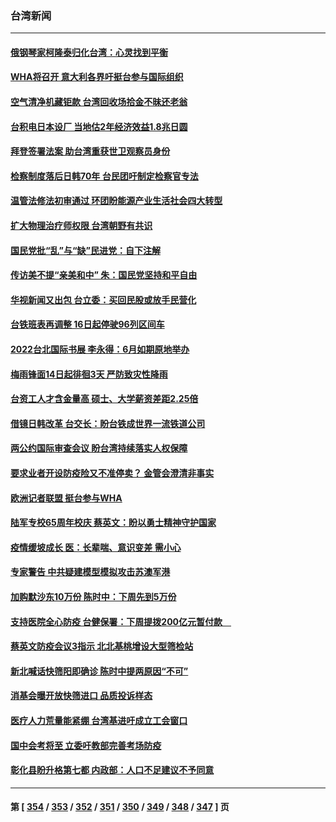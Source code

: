### 台湾新闻
---
#### [俄钢琴家柯隆泰归化台湾：心灵找到平衡](../../pages/ncid1349361/n13736535.md) 
#### [WHA将召开 意大利各界吁挺台参与国际组织](../../pages/ncid1349361/n13736522.md) 
#### [空气清净机藏钜款 台湾回收场拾金不昧还老翁](../../pages/ncid1349361/n13736543.md) 
#### [台积电日本设厂 当地估2年经济效益1.8兆日圆](../../pages/ncid1349361/n13736500.md) 
#### [拜登签署法案 助台湾重获世卫观察员身份](../../pages/ncid1349361/n13736367.md) 
#### [检察制度落后日韩70年 台民团吁制定检察官专法](../../pages/ncid1349361/n13735880.md) 
#### [温管法修法初审通过 环团盼能源产业生活社会四大转型](../../pages/ncid1349361/n13735852.md) 
#### [扩大物理治疗师权限 台湾朝野有共识](../../pages/ncid1349361/n13735878.md) 
#### [国民党批“乱”与“缺”民进党：自下注解](../../pages/ncid1349361/n13735875.md) 
#### [传访美不提“亲美和中” 朱：国民党坚持和平自由](../../pages/ncid1349361/n13735873.md) 
#### [华视新闻又出包 台立委：买回民股或放手民营化](../../pages/ncid1349361/n13735876.md) 
#### [台铁班表再调整 16日起停驶96列区间车](../../pages/ncid1349361/n13735850.md) 
#### [2022台北国际书展 李永得：6月如期原地举办](../../pages/ncid1349361/n13735848.md) 
#### [梅雨锋面14日起徘徊3天 严防致灾性降雨](../../pages/ncid1349361/n13735854.md) 
#### [台资工人才含金量高 硕士、大学薪资差距2.25倍](../../pages/ncid1349361/n13735855.md) 
#### [借镜日韩改革 台交长：盼台铁成世界一流铁道公司](../../pages/ncid1349361/n13735858.md) 
#### [两公约国际审查会议 盼台湾持续落实人权保障](../../pages/ncid1349361/n13735844.md) 
#### [要求业者开设防疫险又不准停卖？ 金管会澄清非事实](../../pages/ncid1349361/n13735818.md) 
#### [欧洲记者联盟  挺台参与WHA](../../pages/ncid1349361/n13735815.md) 
#### [陆军专校65周年校庆 蔡英文：盼以勇士精神守护国家](../../pages/ncid1349361/n13735811.md) 
#### [疫情缓坡成长 医：长辈喘、意识变差 需小心](../../pages/ncid1349361/n13735796.md) 
#### [专家警告 中共疑建模型模拟攻击苏澳军港](../../pages/ncid1349361/n13735793.md) 
#### [加购默沙东10万份  陈时中：下周先到5万份](../../pages/ncid1349361/n13735753.md) 
#### [支持医院全心防疫 台健保署：下周提拨200亿元暂付款　](../../pages/ncid1349361/n13735752.md) 
#### [蔡英文防疫会议3指示 北北基桃增设大型筛检站](../../pages/ncid1349361/n13735754.md) 
#### [新北喊话快筛阳即确诊 陈时中提两原因“不可”](../../pages/ncid1349361/n13735757.md) 
#### [消基会曝开放快筛进口 品质投诉样态](../../pages/ncid1349361/n13735755.md) 
#### [医疗人力荒量能紧绷 台湾基进吁成立工会窗口](../../pages/ncid1349361/n13735741.md) 
#### [国中会考将至 立委吁教部完善考场防疫](../../pages/ncid1349361/n13735759.md) 
#### [彰化县盼升格第七都 内政部：人口不足建议不予同意](../../pages/ncid1349361/n13735718.md) 

---
#### 第 [ [354](./354.md) / [353](./353.md) / [352](./352.md) / [351](./351.md) / [350](./350.md) / [349](./349.md) / [348](./348.md) / [347](./347.md) ] 页
